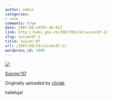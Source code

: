 ```yaml
---
author: admin
categories:
- none
comments: true
date: 2007-09-24T07:48:01Z
link: http://habi.gna.ch/2007/09/24/suicmc07-2/
slug: suicmc07-2
title: Suicmc'07
url: /2007/09/24/suicmc07-2/
wordpress_id: 1040
---
```


[![](http://farm2.static.flickr.com/1025/1429156198_78a2a2335f_m.jpg)](http://www.flickr.com/photos/floriancella/1429156198/)
   

 
  [Suicmc'07](http://www.flickr.com/photos/floriancella/1429156198/)
    

  Originally uploaded by [cliclak](http://www.flickr.com/people/floriancella/).
 



halleluja!
  

